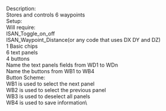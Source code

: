 Description:\
    Stores and controls 6 waypoints\
Setup:\
    Will require:\
    ISAN_Toggle_on_off\
    ISAN_Waypoint_Distance(or any code that uses DX DY and DZ)\
    1 Basic chips\
    6 text panels\
    4 buttons\
Name the text panels fields from WD1 to WDn\
Name the buttons from WB1 to WB4\
Button Scheme:\
    WB1 is used to select the next panel\
    WB2 is used to select the previous panel\
    WB3 is used to deselect all panels\
    WB4 is used to save information\